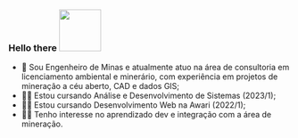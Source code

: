 ### Hello there <img src='https://64.media.tumblr.com/dbfc72fa1699e6b0f54438b5bc44856b/tumblr_p1r5e2INDw1w6j24yo6_250.png' width='75px'>

- 🔭 Sou Engenheiro de Minas e atualmente atuo na área de consultoria em licenciamento ambiental e minerário,
com experiência em projetos de mineração a céu aberto, CAD e dados GIS;
- 👨‍💻 Estou cursando Análise e Desenvolvimento de Sistemas (2023/1);
- 👨‍💻 Estou cursando Desenvolvimento Web na Awari (2022/1);
- 👨‍🚀 Tenho interesse no aprendizado dev e integração com a área de mineração.

